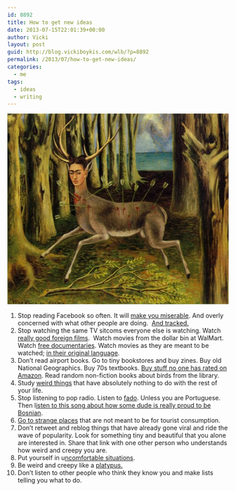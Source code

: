 ```yaml
---
id: 8892
title: How to get new ideas
date: 2013-07-15T22:01:39+00:00
author: Vicki
layout: post
guid: http://blog.vickiboykis.com/wlb/?p=8892
permalink: /2013/07/how-to-get-new-ideas/
categories:
  - me
tags:
  - ideas
  - writing
---
```

[<img class="aligncenter size-medium wp-image-8893" alt="fridakthe-little-deer" src="https://raw.githubusercontent.com/veekaybee/wlb/gh-pages/assets/images/2013/07/fridakthe-little-deer-580x433.jpg" width="580" height="433" />](https://raw.githubusercontent.com/veekaybee/wlb/gh-pages/assets/images/2013/07/fridakthe-little-deer.jpg)

  1. Stop reading Facebook so often. It will <a href="http://blog.vickiboykis.com/wlb/2013/03/the-banality-of-evil-on-facebook/" target="_blank">make you miserable</a>. And overly concerned with what other people are doing.  <a href="http://actualfacebookgraphsearches.tumblr.com/" target="_blank">And tracked. </a>
  2. Stop watching the same TV sitcoms everyone else is watching. Watch <a href="http://www.imdb.com/title/tt1821480/" target="_blank">really good foreign films</a>.  Watch movies from the dollar bin at WalMart. Watch <a href="http://www.reddit.com/r/documentaries/" target="_blank">free documentaries</a>. Watch movies as they are meant to be watched; <a href="http://www.imdb.com/title/tt1132620/" target="_blank">in their original language</a>.
  3. Don&#8217;t read airport books. Go to tiny bookstores and buy zines. Buy old National Geographics. Buy 70s textbooks. <a href="http://www.amazon.com/Highland-Regiment-Mesopotamia-1916-1917-ebook/dp/B0082QWRBO/ref=sr_1_5?s=books&ie=UTF8&qid=1373938788&sr=1-5&keywords=mesopotamia+free" target="_blank">Buy stuff no one has rated on Amazon</a>. Read random non-fiction books about birds from the library.
  4. Study <a href="https://www.coursera.org/course/improvisation" target="_blank">weird things</a> that have absolutely nothing to do with the rest of your life.
  5. Stop listening to pop radio. Listen to <a href="http://www.last.fm/tag/fado" target="_blank">fado</a>. Unless you are Portuguese. Then l<a href="https://www.youtube.com/watch?v=dfXg3lJQGwk" target="_blank">isten to this song about how some dude is really proud to be Bosnian</a>.
  6. <a href="https://en.wikipedia.org/wiki/Centralia,_Pennsylvania" target="_blank">Go to strange places</a> that are not meant to be for tourist consumption.
  7. Don&#8217;t retweet and reblog things that have already gone viral and ride the wave of popularity. Look for something tiny and beautiful that you alone are interested in. Share that link with one other person who understands how weird and creepy you are.
  8. Put yourself in u<a href="http://blog.vickiboykis.com/wlb/2013/05/i-am-calling-bullshit-on-italian-breakfast/" target="_blank">ncomfortable situations</a>.
  9. Be weird and creepy like a <a href="https://www.youtube.com/watch?v=5AkCcPDHLHA" target="_blank">platypus. </a>
 10. Don&#8217;t listen to other people who think they know you and make lists telling you what to do.